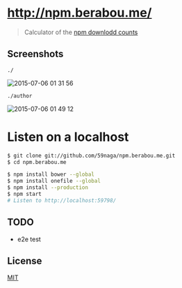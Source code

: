 # http://npm.berabou.me/

> Calculator of the [npm downlodd counts](https://www.npmjs.com/)

## Screenshots

`./`

![2015-07-06 01 31 56](https://cloud.githubusercontent.com/assets/1548478/8512569/e396825c-2383-11e5-951e-3877dcd02d2d.png)

`./author`

![2015-07-06 01 49 12](https://cloud.githubusercontent.com/assets/1548478/8512570/eb630dac-2383-11e5-8f22-793cd626b08d.png)

# Listen on a localhost

```bash
$ git clone git://github.com/59naga/npm.berabou.me.git
$ cd npm.berabou.me

$ npm install bower --global
$ npm install onefile --global
$ npm install --production
$ npm start
# Listen to http://localhost:59798/
```

## TODO
* e2e test

License
---
[MIT][License]

[License]: http://59naga.mit-license.org/

[sauce-image]: http://soysauce.berabou.me/u/59798/npm-berabou-me.svg
[sauce]: https://saucelabs.com/u/59798
[npm-image]:https://img.shields.io/npm/v/npm-berabou-me.svg?style=flat-square
[npm]: https://npmjs.org/package/npm-berabou-me
[travis-image]: http://img.shields.io/travis/59naga/npm-berabou-me.svg?style=flat-square
[travis]: https://travis-ci.org/59naga/npm-berabou-me
[coveralls-image]: http://img.shields.io/coveralls/59naga/npm-berabou-me.svg?style=flat-square
[coveralls]: https://coveralls.io/r/59naga/npm-berabou-me?branch=master
